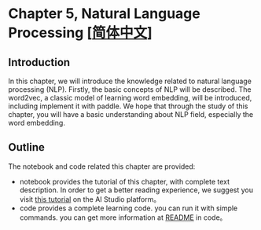 # Chapter 5, Natural Language Processing [[简体中文](./README.md)]

## Introduction
In this chapter, we will introduce the knowledge related to natural language processing (NLP). Firstly, the basic concepts of NLP will be described. The word2vec, a classic model of learning word embedding, will be introduced, including implement it with paddle. We hope that through the study of this chapter, you will have a basic understanding about NLP field, especially the word embedding.

## Outline
The notebook and code related this chapter are provided:
- notebook provides the tutorial of this chapter, with complete text description. In order to get a better reading experience, we suggest you visit [this tutorial](https://aistudio.baidu.com/aistudio/education/group/info/1297/content) on the AI Studio platform。
- code provides a complete learning code. you can run it with simple commands. you can get more information at [README](./code/README_en.md) in code。
